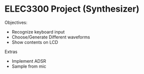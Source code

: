 # ELEC3300 Project (Synthesizer) #

Objectives:
- Recognize keyboard input
- Choose/Generate Different waveforms
- Show contents on LCD

Extras
- Implement ADSR
- Sample from mic
